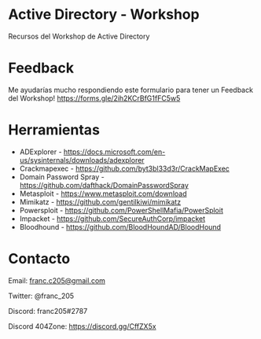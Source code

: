 # Active Directory - Workshop
Recursos del Workshop de Active Directory

# Feedback
Me ayudarías mucho respondiendo este formulario para tener un Feedback del Workshop!
https://forms.gle/2ih2KCrBfG1fFC5w5

# Herramientas
- ADExplorer - https://docs.microsoft.com/en-us/sysinternals/downloads/adexplorer
- Crackmapexec - https://github.com/byt3bl33d3r/CrackMapExec
- Domain Password Spray - https://github.com/dafthack/DomainPasswordSpray
- Metasploit - https://www.metasploit.com/download
- Mimikatz - https://github.com/gentilkiwi/mimikatz 
- Powersploit - https://github.com/PowerShellMafia/PowerSploit
- Impacket - https://github.com/SecureAuthCorp/impacket
- Bloodhound - https://github.com/BloodHoundAD/BloodHound

# Contacto
Email: franc.c205@gmail.com

Twitter: @franc_205

Discord: franc205#2787

Discord 404Zone: https://discord.gg/CffZX5x
